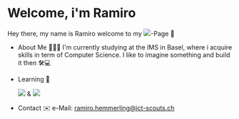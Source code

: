 # Welcome, i'm Ramiro
Hey there, my name is Ramiro welcome to my <img src="https://skillicons.dev/icons?i=github"/>-Page 👋

- About Me 👨🏻‍💻
  I'm currently studying at the IMS in Basel, where i acquire skills in term of Computer Science.
  I like to imagine something and build it then 🛠️💻

- Learning 🧠
  
  <img src="https://skillicons.dev/icons?i=js"/> & <img src="https://skillicons.dev/icons?i=react,c,git" />
  
- Contact ✉️
  e-Mail: ramiro.hemmerling@ict-scouts.ch
